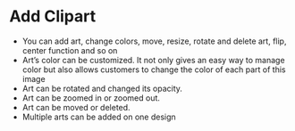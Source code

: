 # Add Clipart
- You can add art, change colors, move, resize, rotate and delete art, flip, center function and so on
- Art’s color can be customized. It not only gives an easy way to manage color but also allows customers to change the color of each part of this image
- Art can be rotated and changed its opacity.
- Art can be zoomed in or zoomed out.
- Art can be moved or deleted.
- Multiple arts can be added on one design